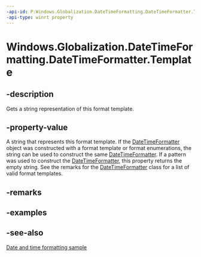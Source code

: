 ```yaml
---
-api-id: P:Windows.Globalization.DateTimeFormatting.DateTimeFormatter.Template
-api-type: winrt property
---
```


<!-- Property syntax
public string Template { get; }
-->

# Windows.Globalization.DateTimeFormatting.DateTimeFormatter.Template

## -description
Gets a string representation of this format template.

## -property-value
A string that represents this format template. If the [DateTimeFormatter](datetimeformatter.md) object was constructed with a format template or format enumerations, the string can be used to construct the same [DateTimeFormatter](datetimeformatter.md). If a pattern was used to construct the [DateTimeFormatter](datetimeformatter.md), this property returns the empty string. See the remarks for the [DateTimeFormatter](datetimeformatter.md) class for a list of valid format templates.

## -remarks

## -examples

## -see-also
[Date and time formatting sample](http://code.msdn.microsoft.com/windowsapps/Date-and-time-formatting-2361f348)

